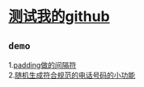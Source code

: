 # [测试我的github](https://github.com/MicahZJ/htmlStudy "悬停显示")  
## `demo`
1.[padding做的间隔符](http://htmlpreview.github.io/?https://github.com/MicahZJ/myGitDemo/blob/master/test.html "padding")<br>
2.[随机生成符合规范的电话号码的小功能](http://htmlpreview.github.io/?https://github.com/MicahZJ/myGitDemo/blob/master/roundCreatePhone.html "round")<br>  
